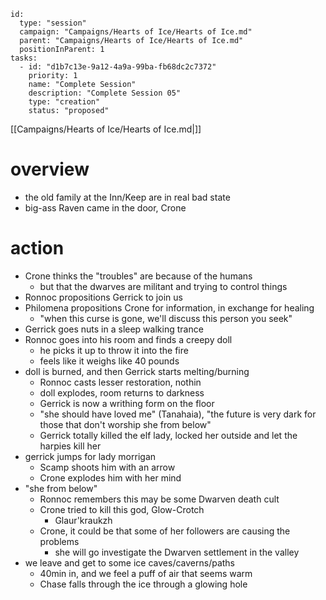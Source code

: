 
```RpgManager4
id: 
  type: "session"
  campaign: "Campaigns/Hearts of Ice/Hearts of Ice.md"
  parent: "Campaigns/Hearts of Ice/Hearts of Ice.md"
  positionInParent: 1
tasks: 
  - id: "d1b7c13e-9a12-4a9a-99ba-fb68dc2c7372"
    priority: 1
    name: "Complete Session"
    description: "Complete Session 05"
    type: "creation"
    status: "proposed"
```

[[Campaigns/Hearts of Ice/Hearts of Ice.md|]]

# overview

- the old family at the Inn/Keep are in real bad state
- big-ass Raven came in the door, Crone

# action

- Crone thinks the "troubles" are because of the humans
	- but that the dwarves are militant and trying to control things
- Ronnoc propositions Gerrick to join us
- Philomena propositions Crone for information, in exchange for healing
	- "when this curse is gone, we'll discuss this person you seek"
- Gerrick goes nuts in a sleep walking trance
- Ronnoc goes into his room and finds a creepy doll
	- he picks it up to throw it into the fire
	- feels like it weighs like 40 pounds
- doll is burned, and then Gerrick starts melting/burning
	- Ronnoc casts lesser restoration, nothin
	- doll explodes, room returns to darkness
	- Gerrick is now a writhing form on the floor
	- "she should have loved me" (Tanahaia), "the future is very dark for those that don't worship she from below"
	- Gerrick totally killed the elf lady, locked her outside and let the harpies kill her
- gerrick jumps for lady morrigan
	- Scamp shoots him with an arrow
	- Crone explodes him with her mind
- "she from below"
	- Ronnoc remembers this may be some Dwarven death cult
	- Crone tried to kill this god, Glow-Crotch
		- Glaur'kraukzh
	- Crone, it could be that some of her followers are causing the problems
		- she will go investigate the Dwarven settlement in the valley
- we leave and get to some ice caves/caverns/paths
	- 40min in, and we feel a puff of air that seems warm
	- Chase falls through the ice through a glowing hole